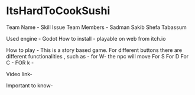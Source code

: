 # ItsHardToCookSushi

Team Name - Skill Issue
Team Members - Sadman Sakib
               Shefa Tabassum

Used engine - Godot
How to install - playable on web from      itch.io

How to play - This is a story based game.
For different buttons there are different functionalities , such as -
for W- the npc will move 
For S
For D
For C - 
FOR k - 

Video link-


Important to know-